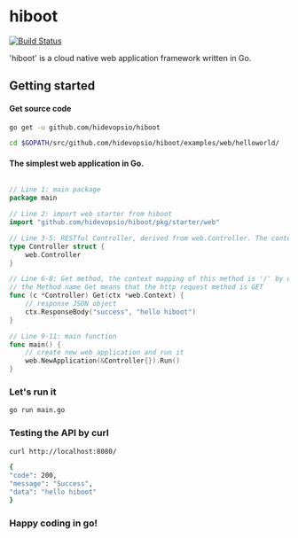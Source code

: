# hiboot

[![Build Status](https://travis-ci.org/hidevopsio/hiboot.svg?branch=master)](https://travis-ci.org/hidevopsio/hiboot)
 
 
'hiboot' is a cloud native web application framework written in Go. 

## Getting started

#### Get source code

```bash
go get -u github.com/hidevopsio/hiboot

cd $GOPATH/src/github.com/hidevopsio/hiboot/examples/web/helloworld/


```

#### The simplest web application in Go.


```go

// Line 1: main package
package main

// Line 2: import web starter from hiboot
import "github.com/hidevopsio/hiboot/pkg/starter/web"

// Line 3-5: RESTful Controller, derived from web.Controller. The context mapping of this controller is '/' by default
type Controller struct {
	web.Controller
}

// Line 6-8: Get method, the context mapping of this method is '/' by default
// the Method name Get means that the http request method is GET
func (c *Controller) Get(ctx *web.Context) {
	// response JSON object
	ctx.ResponseBody("success", "hello hiboot")
}

// Line 9-11: main function
func main() {
	// create new web application and run it
	web.NewApplication(&Controller{}).Run()
}

```

### Let's run it

```bash
go run main.go
```

### Testing the API by curl

```bash
curl http://localhost:8080/
```

```bash
{
"code": 200,
"message": "Success",
"data": "hello hiboot"
}
```

### Happy coding in go!


